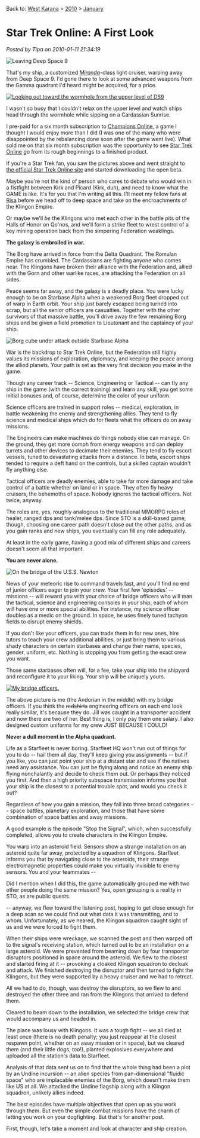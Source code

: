 Back to: [West Karana](/posts/westkarana.md) > [2010](/posts/2010/westkarana.md) > [January](./westkarana.md)
# Star Trek Online: A First Look

*Posted by Tipa on 2010-01-11 21:34:19*

![](../../../uploads/2010/01/screenshot_2010-01-09-18-55-50.jpg "Leaving Deep Space 9")

That's my ship, a customized *[Miranda](http://memory-alpha.org/en/wiki/Miranda_class)*-class light cruiser, warping away from Deep Space 9. I'd gone there to look at some advanced weapons from the Gamma quadrant I'd heard might be acquired, for a price.

[![](../../../uploads/2010/01/screenshot_2010-01-09-18-49-59.jpg "Looking out toward the wormhole from the upper level of DS9")](../../../uploads/2010/01/screenshot_2010-01-09-18-49-59.jpg)

I wasn't so busy that I couldn't relax on the upper level and watch ships head through the wormhole while sipping on a Cardassian Sunrise.

I pre-paid for a six month subscription to [Champions Online](../../../index.php/category/mmos/champions/), a game I thought I would enjoy more than I did (I was one of the many who were disappointed by the rebalancing done soon after the game went live). What sold me on that six month subscription was the opportunity to see [Star Trek Online](../../../index.php/category/mmos/star-trek-online/) go from its rough beginnings to a finished product.

If you're a Star Trek fan, you saw the pictures above and went straight to [the official Star Trek Online site](http://www.startrekonline.com/) and started downloading the open beta.

Maybe you're not the kind of person who cares to debate who would win in a fistfight between Kirk and Picard (Kirk, duh), and need to know what the GAME is like. It's for you that I'm writing all this. I'll meet my fellow fans at [Risa](http://memory-alpha.org/en/wiki/Risa) before we head off to deep space and take on the encroachments of the Klingon Empire.

Or maybe we'll *be* the Klingons who met each other in the battle pits of the Halls of Honor on Qo'nos, and we'll form a strike fleet to wrest control of a key mining operation back from the simpering Federation weaklings.

**The galaxy is embroiled in war.**

The Borg have arrived in force from the Delta Quadrant. The Romulan Empire has crumbled. The Cardassians are fighting anyone who comes near. The Klingons have broken their alliance with the Federation and, allied with the Gorn and other warlike races, are attacking the Federation on all sides.

Peace seems far away, and the galaxy is a deadly place. You were lucky enough to be on Starbase Alpha when a weakened Borg fleet dropped out of warp in Earth orbit. Your ship just barely escaped being turned into scrap, but all the senior officers are casualties. Together with the other survivors of that massive battle, you'll drive away the few remaining Borg ships and be given a field promotion to Lieutenant and the captaincy of your ship.

![](../../../uploads/2010/01/GameClient-2010-01-07-18-23-22-60.jpg "Borg cube under attack outside Starbase Alpha")

War is the backdrop to Star Trek Online, but the Federation still highly values its missions of exploration, diplomacy, and keeping the peace among the allied planets. Your path is set as the very first decision you make in the game.

Though any career track -- Science, Engineering or Tactical -- can fly any ship in the game (with the correct training) and learn any skill, you get some initial bonuses and, of course, determine the color of your uniform.

Science officers are trained in support roles -- medical, exploration, in battle weakening the enemy and strengthening allies. They tend to fly science and medical ships which do for fleets what the officers do on away missions.

The Engineers can make machines do things nobody else can manage. On the ground, they get more oomph from energy weapons and can deploy turrets and other devices to decimate their enemies. They tend to fly escort vessels, tuned to devastating attacks from a distance. In beta, escort ships tended to require a deft hand on the controls, but a skilled captain wouldn't fly anything else.

Tactical officers are deadly enemies, able to take far more damage and take control of a battle whether on land or in space. They often fly heavy cruisers, the behemoths of space. Nobody ignores the tactical officers. Not twice, anyway.

The roles are, yes, roughly analogous to the traditional MMORPG roles of healer, ranged dps and tank/melee dps. Since STO is a skill-based game, though, choosing one career path doesn't close out the other paths, and as you gain ranks and new ships, you eventually can fill any role adequately.

At least in the early game, having a good mix of different ships and careers doesn't seem all that important.

**You are never alone.**

![](../../../uploads/2010/01/screenshot_2010-01-10-11-55-57.jpg "On the bridge of the U.S.S. Newton")

News of your meteoric rise to command travels fast, and you'll find no end of junior officers eager to join your crew. Your first few 'episodes' -- missions -- will reward you with your choice of bridge officers who will man the tactical, science and engineering consoles in your ship, each of whom will have one or more special abilities. For instance, my science officer doubles as a medic on the ground. In space, he uses finely tuned tachyon fields to disrupt enemy shields.

If you don't like your officers, you can trade them in for new ones, hire tutors to teach your crew additional abilities, or just bring them to various shady characters on certain starbases and change their name, species, gender, uniform, etc. Nothing is stopping you from getting the exact crew you want.

Those same starbases often will, for a fee, take your ship into the shipyard and reconfigure it to your liking. Your ship will be uniquely yours.

[![](../../../uploads/2010/01/screenshot_2010-01-07-21-27-40.jpg "My bridge officers.")](../../../uploads/2010/01/screenshot_2010-01-07-21-27-40.jpg)

The above picture is me (the Andorian in the middle) with my bridge officers. If you think the ~~redshirts~~ engineering officers on each end look really similar, it's because they do. Jill was caught in a transporter accident and now there are two of her. Best thing is, I only pay them one salary. I also designed custom uniforms for my crew JUST BECAUSE I COULD!

**Never a dull moment in the Alpha quadrant.**

Life as a Starfleet is never boring. Starfleet HQ won't run out of things for you to do -- hail them all day, they'll keep giving you assignments -- but if you like, you can just point your ship at a distant star and see if the natives need any assistance. You can just be flying along and notice an enemy ship flying nonchalantly and decide to check them out. Or perhaps they noticed you first. And then a high priority subspace transmission informs you that your ship is the closest to a potential trouble spot, and would you check it out?

Regardless of how you gain a mission, they fall into three broad categories -- space battles, planetary exploration, and those that have some combination of space battles and away missions.

A good example is the episode "Stop the Signal", which, when successfully completed, allows you to create characters in the Klingon Empire.

You warp into an asteroid field. Sensors show a strange installation on an asteroid quite far away, protected by a squadron of Klingons. Starfleet informs you that by navigating close to the asteroids, their strange electromagnetic properties could make you virtually invisible to enemy sensors. You and your teammates --

Did I mention when I did this, the game automatically grouped me with two other people doing the same mission? Yes, open grouping is a reality in STO, as are public quests.

-- anyway, we flew toward the listening post, hoping to get close enough for a deep scan so we could find out what data it was transmitting, and to whom. Unfortunately, as we neared, the Klingon squadron caught sight of us and we were forced to fight them.

When their ships were wreckage, we scanned the post and then warped off to the signal's receiving station, which turned out to be an installation on a large asteroid. We were prevented from beaming down by four transporter disruptors positioned in space around the asteroid. We flew to the closest and started firing at it -- provoking a cloaked Klingon squadron to decloak and attack. We finished destroying the disruptor and then turned to fight the Klingons, but they were supported by a heavy cruiser and we had to retreat.

All we had to do, though, was destroy the disruptors, so we flew to and destroyed the other three and ran from the Klingons that arrived to defend them.

Cleared to beam down to the installation, we selected the bridge crew that would accompany us and headed in.

The place was lousy with Klingons. It was a tough fight -- we all died at least once (there is no death penalty; you just reappear at the closest respawn point, whether on an away mission or in space), but we cleared them (and their little dogs, too!), planted explosives everywhere and uploaded all the station's data to Starfleet.

Analysis of that data sent us on to find that the whole thing had been a plot by an Undine incursion -- an alien species from pan-dimensional "fluidic space" who are implacable enemies of the Borg, which doesn't make them like US at all. We attacked the Undine flagship along with a Klingon squadron, unlikely allies indeed.

The best episodes have multiple objectives that open up as you work through them. But even the simple combat missions have the charm of letting you work on your dogfighting. But that's for another post.

First, though, let's take a moment and look at character and ship creation. 
